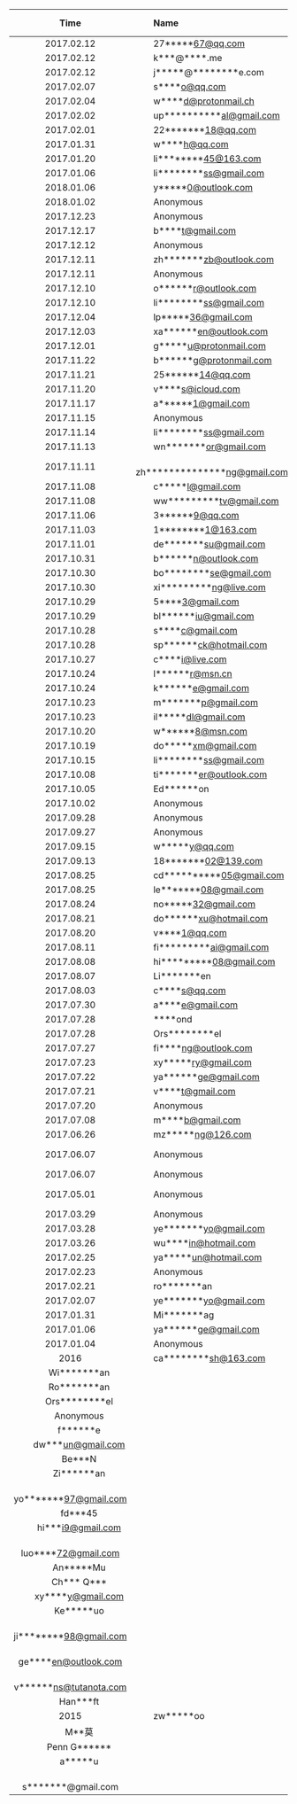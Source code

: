 Time       |　　Name                         |　Amount   |Note
:---------:|:-------------------------------|--------:|-----
2017.02.12 |　　27\*\*\*\*\*67@qq.com          | $10   |
2017.02.12 |　　k\*\*\*@\*\*\*\*.me            | $5   |
2017.02.12 |　　j\*\*\*\*\*@\*\*\*\*\*\*\*\*e.com | $25   |
2017.02.07 |　　s\*\*\*\*o@qq.com              | $5   |
2017.02.04 |　　w\*\*\*\*d@protonmail.ch       | $25   |
2017.02.02 |　　up\*\*\*\*\*\*\*\*\*\*al@gmail.com | $10   |
2017.02.01 |　　22\*\*\*\*\*\*\*18@qq.com      | $5    |
2017.01.31 |　　w\*\*\*\*h@qq.com              | $15   |
2017.01.20 |　　li\*\*\*\*\*\*\*\*45@163.com   | $5    |
2017.01.06 |　　li\*\*\*\*\*\*\*\*ss@gmail.com | $10   |
2018.01.06 |　　y\*\*\*\*\*0@outlook.com       | $1    |
2018.01.02 |　　Anonymous                      | $25   |
2017.12.23 |　　Anonymous                      | $30   |
2017.12.17 |　　b\*\*\*\*t@gmail.com           | $10   |
2017.12.12 |　　Anonymous                      | $123  | £ 100
2017.12.11 |　　zh\*\*\*\*\*\*\*zb@outlook.com | $8    |
2017.12.11 |　　Anonymous                      | $18.53    | ETH 0.03
2017.12.10 |　　o\*\*\*\*\*\*r@outlook.com     | $10    |
2017.12.10 |　　li\*\*\*\*\*\*\*\*ss@gmail.com | $10    |
2017.12.04 |　　lp\*\*\*\*\*36@gmail.com       | $3     |
2017.12.03 |　　xa\*\*\*\*\*\*en@outlook.com   | $20    |
2017.12.01 |　　g\*\*\*\*\*u@protonmail.com    | $10    |
2017.11.22 |　　b\*\*\*\*\*\*g@protonmail.com  | $15    |
2017.11.21 |　　25\*\*\*\*\*\*14@qq.com        | $5     |
2017.11.20 |　　v\*\*\*\*s@icloud.com          | $5     |
2017.11.17 |　　a\*\*\*\*\*\*1@gmail.com       | $10     |
2017.11.15 |　　Anonymous                      | $61.88   | XMR 0.5
2017.11.14 |　　li\*\*\*\*\*\*\*\*ss@gmail.com | $5     |
2017.11.13 |　　wn\*\*\*\*\*\*\*or@gmail.com | $ 0.99   |
2017.11.11 |　　zh\*\*\*\*\*\*\*\*\*\*\*\*\*\*ng@gmail.com | $10 |
2017.11.08 |　　c\*\*\*\*\*l@gmail.com           | $25    |
2017.11.08 |　　ww\*\*\*\*\*\*\*\*\*tv@gmail.com | $5    |
2017.11.06 |　　3\*\*\*\*\*\*9@qq.com            | $25    |
2017.11.03 |　　1\*\*\*\*\*\*\*\*1@163.com       | $25    |
2017.11.01 |　　de\*\*\*\*\*\*\*su@gmail.com     | $5    |
2017.10.31 |　　b\*\*\*\*\*\*n@outlook.com       | $10    |
2017.10.30 |　　bo\*\*\*\*\*\*\*\*se@gmail.com   | $15    |
2017.10.30 |　　xi\*\*\*\*\*\*\*\*\*ng@live.com  | $4    |
2017.10.29 |　　5\*\*\*\*3@gmail.com         | $20    |
2017.10.29 |　　bl\*\*\*\*\*\*iu@gmail.com   | $10    |
2017.10.28 |　　s\*\*\*\*c@gmail.com         | $10    |
2017.10.28 |　　sp\*\*\*\*\*\*ck@hotmail.com | $5    |
2017.10.27 |　　c\*\*\*\*i@live.com          | $1    |
2017.10.24 |　　l\*\*\*\*\*\*r@msn.cn        | $1    |
2017.10.24 |　　k\*\*\*\*\*\*e@gmail.com     | $10    |
2017.10.23 |　　m\*\*\*\*\*\*\*p@gmail.com   | $3    |
2017.10.23 |　　il\*\*\*\*\*dl@gmail.com     | $10    |
2017.10.20 |　　w\*\*\*\*\*\*8@msn.com       | $1    |
2017.10.19 |　　do\*\*\*\*\*xm@gmail.com     | $5    |
2017.10.15 |　　li\*\*\*\*\*\*\*\*ss@gmail.com | $10    |
2017.10.08 |　　ti\*\*\*\*\*\*\*er@outlook.com | $5    |
2017.10.05 |　　Ed\*\*\*\*\*\*on             | $5      |
2017.10.02 |　　Anonymous                    | $9.67   | BTC 0.0017
2017.09.28 |　　Anonymous                    | $5124   | BTC 1.23
2017.09.27 |　　Anonymous                    | $6582   | BTC 1.67
2017.09.15 |　　w\*\*\*\*\*y@qq.com          | $25     |
2017.09.13 |　　18\*\*\*\*\*\*\*02@139.com   | $5      |
2017.08.25 |　　cd\*\*\*\*\*\*\*\*\*\*05@gmail.com | $7.07      |
2017.08.25 |　　le\*\*\*\*\*\*\*08@gmail.com | $25      |
2017.08.24 |　　no\*\*\*\*\*32@gmail.com     | $5      |
2017.08.21 |　　do\*\*\*\*\*\*xu@hotmail.com | $5      |
2017.08.20 |　　v\*\*\*\*1@qq.com            | $5      |
2017.08.11 |　　fi\*\*\*\*\*\*\*\*\*ai@gmail.com | $5  |
2017.08.08 |　　hi\*\*\*\*\*\*\*\*\*08@gmail.com | $10 |
2017.08.07 |　　Li\*\*\*\*\*\*\*en           | $1      |
2017.08.03 |　　c\*\*\*\*s@qq.com            | $10     |
2017.07.30 |　　a\*\*\*\*e@gmail.com         | $5      |
2017.07.28 |　　\*\*\*\*ond                  | $5      |
2017.07.28 |　　Ors\*\*\*\*\*\*\*\*el        | $200    |
2017.07.27 |　　fi\*\*\*\*ng@outlook.com     | $5      |
2017.07.23 |　　xy\*\*\*\*\*ry@gmail.com     | $10     |
2017.07.22 |　　ya\*\*\*\*\*\*ge@gmail.com   | $10     |
2017.07.21 |　　v\*\*\*\*t@gmail.com         | $3.91   |
2017.07.20 |　　Anonymous                    | $273.93 | BTC 0.1
2017.07.08 |　　m\*\*\*\*b@gmail.com         | $5      |
2017.06.26 |　　mz\*\*\*\*\*ng@126.com       | $1      |
2017.06.07 |　　Anonymous                    | $2582   | ETH 9.78792317
2017.06.07 |　　Anonymous                    | $1028   | BTC 0.36
2017.05.01 |　　Anonymous                    | $20.88  | BTC 0.01494717
2017.03.29 |　　Anonymous                    | $10.31  | BTC 0.01
2017.03.28 |　　ye\*\*\*\*\*\*\*yo@gmail.com | $7.5    |
2017.03.26 |　　wu\*\*\*\*in@hotmail.com     | $1      |
2017.02.25 |　　ya\*\*\*\*\*un@hotmail.com   | $5      |
2017.02.23 |　　Anonymous                    | $12     | BTC 0.01
2017.02.21 |　　ro\*\*\*\*\*\*\*an           | $5      |
2017.02.07 |　　ye\*\*\*\*\*\*\*yo@gmail.com | $5      |
2017.01.31 |　　Mi\*\*\*\*\*\*\*ag           | $100    |
2017.01.06 |　　ya\*\*\*\*\*\*ge@gmail.com   | $10     |
2017.01.04 |　　Anonymous                    | $25     |
2016 |　　ca\*\*\*\*\*\*\*\*sh@163.com | |
 |　　Wi\*\*\*\*\*\*\*an           | |
 |　　Ro\*\*\*\*\*\*\*an           | |
 |　　Ors\*\*\*\*\*\*\*\*el        | |
 |　　Anonymous                    | |
 |　　f\*\*\*\*\*\*e               | |
 |　　dw\*\*\*un@gmail.com         | |
 |　　Be\*\*\*N                    | |
 |　　Zi\*\*\*\*\*\*an             | |
 |　　yo\*\*\*\*\*\*\*97@gmail.com | |
 |　　fd\*\*\*45                   | |
 |　　hi\*\*\*i9@gmail.com         | |
 |　　luo\*\*\*\*72@gmail.com      | |
 |　　An\*\*\*\*\*Mu               | |
 |　　Ch\*\*\* Q\*\*\*             | |
 |　　xy\*\*\*\*y@gmail.com         ||
 |　　Ke\*\*\*\*\*uo                ||
 |　　ji\*\*\*\*\*\*\*\*98@gmail.com||
 |　　ge\*\*\*\*en@outlook.com     | |
 |　　v\*\*\*\*\*\*ns@tutanota.com |  |
 |　　Han\*\*\*ft                  |  |
2015 |　　zw\*\*\*\*\*oo           |　|
 |　　M\*\*莫                      |　 |
 |　　Penn G\*\*\*\*\*\*           |　 |
 |　　a\*\*\*\*\*u                 |　 |
 |　　s\*\*\*\*\*\*\*@gmail.com    |　 |
